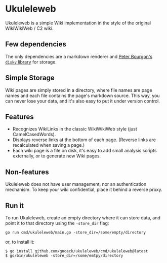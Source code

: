 # Ukuleleweb

Ukuleleweb is a simple Wiki implementation in the style of the
original WikiWikiWeb / C2 wiki.

## Few dependencies

The only dependencies are a markdown renderer and [Peter Bourgon's
`diskv` library](https://github.com/peterbourgon/diskv) for storage.

## Simple Storage

Wiki pages are simply stored in a directory, where file names are page
names and each file contains the page's markdown source. This way, you
can never lose your data, and it's also easy to put it under version
control.

## Features

* Recognizes WikiLinks in the classic WikiWikiWeb style (just CamelCasedWords).
* Displays reverse links at the bottom of each page. (Reverse links
  are recalculated when saving a page.)
* Each wiki page is a file on disk, it's easy to add small analysis
  scripts externally, or to generate new Wiki pages.

## Non-features

Ukuleleweb does not have user management, nor an authentication
mechanism. To keep your wiki confidential, place it behind a reverse
proxy.

## Run it

To run Ukuleleweb, create an empty directory where it can store data,
and point it to that directory using the `-store_dir` flag:

```
go run cmd/ukuleleweb/main.go -store_dir=/some/empty/directory
```

or, to install it:

```
$ go install github.com/gnoack/ukuleleweb/cmd/ukuleleweb@latest
$ go/bin/ukuleleweb -store_dir=/some/emtpy/directory
```
